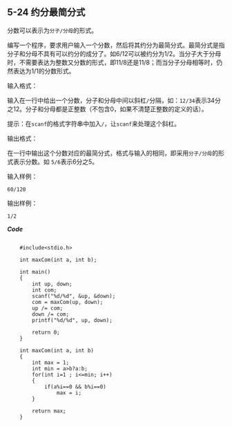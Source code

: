 ## 5-24 约分最简分式 
分数可以表示为`分子/分母`的形式。

编写一个程序，要求用户输入一个分数，然后将其约分为最简分式。最简分式是指分子和分母不具有可以约分的成分了。如6/12可以被约分为1/2。当分子大于分母时，不需要表达为整数又分数的形式，即11/8还是11/8；而当分子分母相等时，仍然表达为1/1的分数形式。

输入格式：

输入在一行中给出一个分数，分子和分母中间以斜杠`/`分隔，如：`12/34`表示34分之12。分子和分母都是正整数（不包含0，如果不清楚正整数的定义的话）。

提示：在`scanf`的格式字符串中加入`/`，让`scanf`来处理这个斜杠。

输出格式：

在一行中输出这个分数对应的最简分式，格式与输入的相同，即采用`分子/分母`的形式表示分数。如 `5/6`表示6分之5。

输入样例：
```
60/120
```

输出样例：
```
1/2
```

***Code***

```

	#include<stdio.h>
	
	int maxCom(int a, int b);
	
	int main()
	{
		int up, down;
		int com;
		scanf("%d/%d", &up, &down);
		com = maxCom(up, down);
		up /= com;
		down /= com;
		printf("%d/%d", up, down);
		
		return 0;
	}
	
	int maxCom(int a, int b)
	{
		int max = 1;
		int min = a>b?a:b;
		for(int i=1 ; i<=min; i++)
		{
			if(a%i==0 && b%i==0)
				max = i;
		}
		
		return max;
	}

```